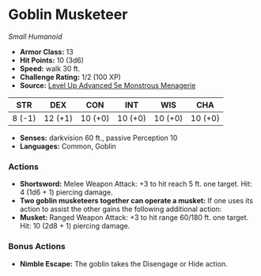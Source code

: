 # Goblin Musketeer

*Small* *Humanoid*

- **Armor Class:** 13
- **Hit Points:** 10 (3d6)
- **Speed:** walk 30 ft.
- **Challenge Rating:** 1/2 (100 XP)
- **Source:** [Level Up Advanced 5e Monstrous Menagerie](https://www.levelup5e.com)

| STR | DEX | CON | INT | WIS | CHA |
| --- | --- | --- | --- | --- | --- |
| 8 (-1) | 12 (+1) | 10 (+0) | 10 (+0) | 10 (+0) | 10 (+0) |

- **Senses:** darkvision 60 ft., passive Perception 10
- **Languages:** Common, Goblin
### Actions
- **Shortsword:** Melee Weapon Attack: +3 to hit  reach 5 ft.  one target. Hit: 4 (1d6 + 1) piercing damage.
- **Two goblin musketeers together can operate a musket:** If one uses its action to assist  the other gains the following additional action:
- **Musket:** Ranged Weapon Attack: +3 to hit  range 60/180 ft.  one target. Hit: 10 (2d8 + 1) piercing damage.
### Bonus Actions
- **Nimble Escape:** The goblin takes the Disengage or Hide action.
